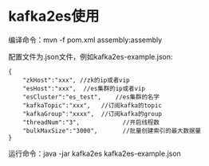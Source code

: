kafka2es使用
===================

编译命令：mvn -f pom.xml assembly:assembly

配置文件为.json文件，例如kafka2es-example.json:

    {
        "zkHost":"xxx", //zk的ip或者vip
        "esHost":"xxx",  //es集群的ip或者vip
        "esCluster":"es_test",    //es集群的名字
        "kafkaTopic":"xxx",   //订阅kafka的topic
        "kafkaGroup":"xxxx",  //订阅kafka的group
        "threadNum":"3",            //开启线程数
        "bulkMaxSize":"3000",       //批量创建索引的最大数据量
    }

运行命令：java -jar kafka2es kafka2es-example.json
